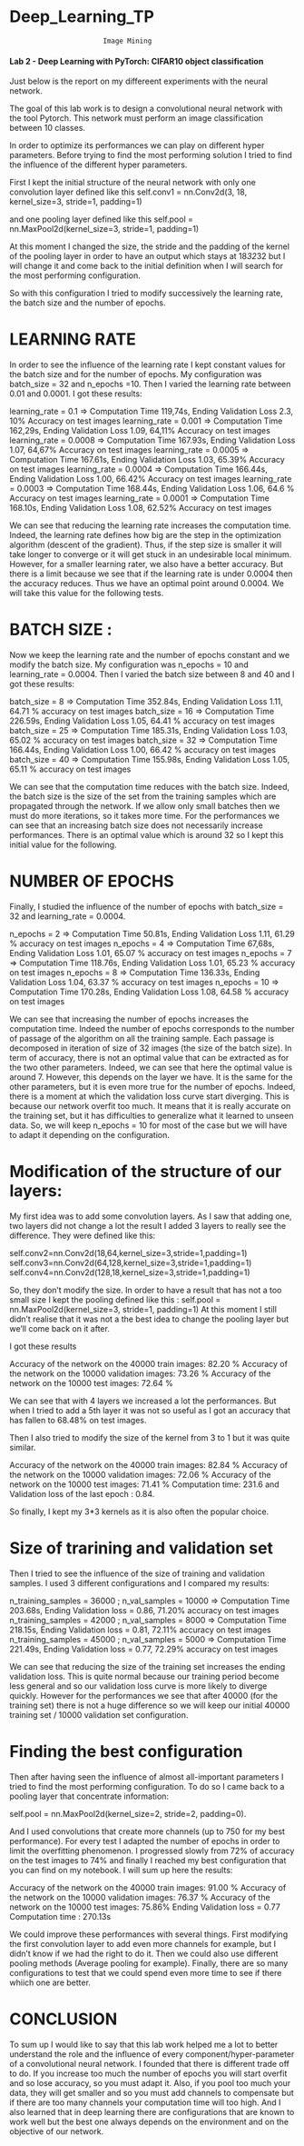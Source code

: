 # Deep_Learning_TP
                           Image Mining
#### Lab 2 - Deep Learning with PyTorch: CIFAR10 object classification ####

Just below is the report on my differeent experiments with the neural network.

The goal of this lab work is to design a convolutional neural network with the tool Pytorch. 
This network must perform an image classification between 10 classes.

In order to optimize its performances we can play on different hyper parameters. 
Before trying to find the most performing solution I tried to find the influence of the different hyper parameters.

First I kept the initial structure of the neural network with only one convolution layer defined like this
self.conv1 = nn.Conv2d(3, 18, kernel_size=3, stride=1, padding=1)

and one pooling layer defined like this
self.pool = nn.MaxPool2d(kernel_size=3, stride=1, padding=1)

At this moment I changed the size, the stride and the padding of the kernel of the pooling layer in order to have an output which stays at 18*32*32 but I will change it and come back to the initial definition when I will search for the most performing configuration.

So with this configuration I tried to modify successively the learning rate, the batch size and the number of epochs.

# LEARNING RATE

In order to see the influence of the learning rate I kept constant values for the batch size and for the number of epochs. My configuration was batch_size = 32 and n_epochs =10. Then I varied the learning rate between 0.01 and 0.0001. I got these results:

learning_rate = 0.1    => Computation Time 119,74s, Ending Validation Loss 2.3,  10%    Accuracy on test images
learning_rate = 0.001  => Computation Time 162,29s, Ending Validation Loss 1.09, 64,11% Accuracy on test images
learning_rate = 0.0008 => Computation Time 167.93s, Ending Validation Loss 1.07, 64,67% Accuracy on test images
learning_rate = 0.0005 => Computation Time 167.61s, Ending Validation Loss 1.03, 65.39% Accuracy on test images
learning_rate = 0.0004 => Computation Time 166.44s, Ending Validation Loss 1.00, 66.42% Accuracy on test images
learning_rate = 0.0003 => Computation Time 168.44s, Ending Validation Loss 1.06, 64.6 % Accuracy on test images
learning_rate = 0.0001 => Computation Time 168.10s, Ending Validation Loss 1.08, 62.52% Accuracy on test images

We can see that reducing the learning rate increases the computation time. Indeed, the learning rate defines how big are the step in the optimization algorithm (descent of the gradient). Thus, if the step size is smaller it will take longer to converge or it will get stuck in an undesirable local minimum.  However, for a smaller learning rater, we also have a better accuracy. But there is a limit because we see that if the learning rate is under 0.0004 then the accuracy reduces. Thus we have an optimal point around 0.0004. We will take this value for the following tests.


# BATCH SIZE :

Now we keep the learning rate and the number of epochs constant and we modify the batch size.  My configuration was n_epochs = 10 and learning_rate = 0.0004. Then I varied the batch size between 8 and 40 and I got these results:

batch_size = 8   => Computation Time 352.84s, Ending Validation Loss 1.11, 64.71 % accuracy on test images 
batch_size = 16  => Computation Time 226.59s, Ending Validation Loss 1.05, 64.41 % accuracy on test images
batch_size = 25  => Computation Time 185.31s, Ending Validation Loss 1.03, 65.02 % accuracy on test images
batch_size = 32  => Computation Time 166.44s, Ending Validation Loss 1.00, 66.42 % accuracy on test images
batch_size = 40  => Computation Time 155.98s, Ending Validation Loss 1.05, 65.11 % accuracy on test images

We can see that the computation time reduces with the batch size. Indeed, the batch size is the size of the set from the training samples which are propagated through the network. If we allow only small batches then we must do more iterations, so it takes more time. For the performances we can see that an increasing batch size does not necessarily increase performances. There is an optimal value which is around 32 so I kept this initial value for the following.

# NUMBER OF EPOCHS

Finally, I studied the influence of the number of epochs with batch_size = 32 and learning_rate = 0.0004. 

n_epochs = 2  => Computation Time 50.81s,  Ending Validation Loss 1.11, 61.29 % accuracy on test images
n_epochs = 4  => Computation Time 67,68s,  Ending Validation Loss 1.01, 65.07 % accuracy on test images
n_epochs = 7  => Computation Time 118.76s, Ending Validation Loss 1.01, 65.23 % accuracy on test images
n_epochs = 8  => Computation Time 136.33s, Ending Validation Loss 1.04, 63.37 % accuracy on test images
n_epochs = 10 => Computation Time 170.28s, Ending Validation Loss 1.08, 64.58 % accuracy on test images

We can see that increasing the number of epochs increases the computation time. Indeed the number of epochs corresponds to the number of passage of the algorithm on all the training sample. Each passage is decomposed in iteration of size of 32 images (the size of the batch size).
In term of accuracy, there is not an optimal value that can be extracted as for the two other parameters. Indeed, we can see that here the optimal value is around 7. However, this depends on the layer we have. It is the same for the other parameters, but it is even more true for the number of epochs. Indeed, there is a moment at which the validation loss curve start diverging. This is because our network overfit too much. It means that it is really accurate on the training set, but it has difficulties to generalize what it learned to unseen data.
So, we will keep n_epochs = 10 for most of the case but we will have to adapt it depending on the configuration.


# Modification of the structure of our layers:

My first idea was to add some convolution layers. As I saw that adding one, two layers did not change a lot the result I added 3 layers to really see the difference. They were defined like this:

self.conv2=nn.Conv2d(18,64,kernel_size=3,stride=1,padding=1)
self.conv3=nn.Conv2d(64,128,kernel_size=3,stride=1,padding=1)
self.conv4=nn.Conv2d(128,18,kernel_size=3,stride=1,padding=1)

So, they don’t modify the size. In order to have a result that has not a too small size I kept the pooling defined like this :
self.pool = nn.MaxPool2d(kernel_size=3, stride=1, padding=1)
At this moment I still didn’t realise that it was not a the best idea to change the pooling layer but we’ll come back on it after.

I got these results

Accuracy of the network on the 40000 train images: 82.20 %
Accuracy of the network on the 10000 validation images: 73.26 %
Accuracy of the network on the 10000 test images: 72.64 % 

We can see that with 4 layers we increased a lot the performances.
But when I tried to add a 5th layer it was not so useful as I got an accuracy that has fallen to 68.48% on test images.

Then I also tried to modify the size of the kernel from 3 to 1 but it was quite similar.

Accuracy of the network on the 40000 train images: 82.84 %
Accuracy of the network on the 10000 validation images: 72.06 %
Accuracy of the network on the 10000 test images: 71.41 %
Computation time: 231.6 and Validation loss of the last epoch : 0.84.

So finally, I kept my 3*3 kernels as it is also often the popular choice.

# Size of trarining and validation set

Then I tried to see the influence of the size of training and validation samples. I used 3 different configurations and I compared my results:

n_training_samples = 36000 ; n_val_samples = 10000 =>  Computation Time 203.68s, Ending Validation loss = 0.86, 71.20% accuracy on test images
n_training_samples = 42000 ; n_val_samples = 8000  =>  Computation Time 218.15s, Ending Validation loss = 0.81, 72.11% accuracy on test images
n_training_samples = 45000 ; n_val_samples = 5000  =>  Computation Time 221.49s, Ending Validation loss = 0.77, 72.29% accuracy on test images


We can see that reducing the size of the training set increases the ending validation loss. This is quite normal because our training period become less general and so our validation loss curve is more likely to diverge quickly. However for the performances we see that after 40000 (for the training set) there is not a huge difference so we will keep our initial 40000 training set / 10000 validation set configuration.

# Finding the best configuration

Then after having seen the influence of almost all-important parameters I tried to find the most performing configuration. To do so I came back to a pooling layer that concentrate information:

self.pool = nn.MaxPool2d(kernel_size=2, stride=2, padding=0). 

And I used convolutions that create more channels (up to 750 for my best performance). 
For every test I adapted the number of epochs in order to limit the overfitting phenomenon. 
I progressed slowly from 72% of accuracy on the test images to 74% and finally I reached my best configuration that you can find on my notebook. I will sum up here the results:

Accuracy of the network on the 40000 train images: 91.00 %
Accuracy of the network on the 10000 validation images: 76.37 %
Accuracy of the network on the 10000 test images: 75.86% 
Ending Validation loss = 0.77
Computation time : 270.13s

We could improve these performances with several things. First modifying the first convolution layer to add even more channels for example, but I didn’t know if we had the right to do it. Then we could also use different pooling methods (Average pooling for example). Finally, there are so many configurations to test that we could spend even more time to see if there whiich one are better.

# CONCLUSION 

To sum up I would like to say that this lab work helped me a lot to better understand the role and the influence of every component/hyper-parameter of a convolutional neural network. I founded that there is different trade off to do. If you increase too much the number of epochs you will start overfit and so lose accuracy, so you must adapt it. Also, if you pool too much your data, they will get smaller and so you must add channels to compensate but if there are too many channels your computation time will too high. 
And I also learned that in deep learning there are configurations that are known to work well but the best one always depends on the environment and on the objective of our network.
